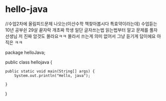 # hello-java
//수업2차에 올림피드문제 나오는(이산수학 책찾아봅시다 특효약이라는데) 수업듣는 10년 공부쉰 29살 끝자락 개초짜 학생
일단 글자쓰는법 읽는법부터 알고 문제를 풀자 선생님 저 진짜 암것도 몰라요ㅋㅋ 몰라서 쓰는게 의미 없어서 그냥 듣기게 답이에요 아직은 ㅋㅋ 

package helloJava;

public class hellojava {

	public static void main(String[] args) {
		System.out.println("Hello, java");

	}

}
